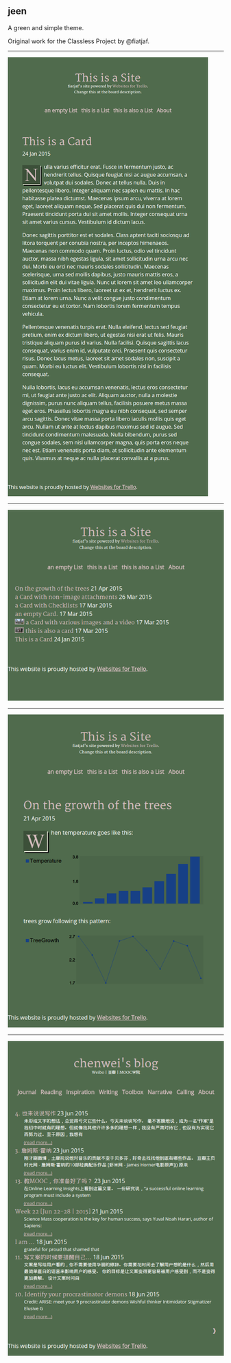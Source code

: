 ## jeen

A green and simple theme.

Original work for the Classless Project by @fiatjaf.

---

![](screenshots/jeen-1.png)

---

![](screenshots/jeen-2.png)

---

![](screenshots/jeen-3.png)

---

![](screenshots/jeen-4.png)
